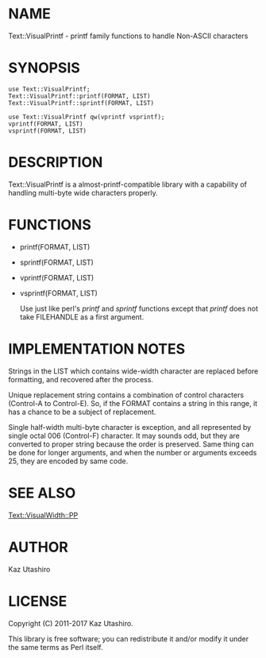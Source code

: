 # NAME

Text::VisualPrintf - printf family functions to handle Non-ASCII characters

# SYNOPSIS

    use Text::VisualPrintf;
    Text::VisualPrintf::printf(FORMAT, LIST)
    Text::VisualPrintf::sprintf(FORMAT, LIST)

    use Text::VisualPrintf qw(vprintf vsprintf);
    vprintf(FORMAT, LIST)
    vsprintf(FORMAT, LIST)

# DESCRIPTION

Text::VisualPrintf is a almost-printf-compatible library with a
capability of handling multi-byte wide characters properly.

# FUNCTIONS

- printf(FORMAT, LIST)
- sprintf(FORMAT, LIST)
- vprintf(FORMAT, LIST)
- vsprintf(FORMAT, LIST)

    Use just like perl's _printf_ and _sprintf_ functions
    except that _printf_ does not take FILEHANDLE as a first argument.

# IMPLEMENTATION NOTES

Strings in the LIST which contains wide-width character are replaced
before formatting, and recovered after the process.

Unique replacement string contains a combination of control characters
(Control-A to Control-E).  So, if the FORMAT contains a string in this
range, it has a chance to be a subject of replacement.

Single half-width multi-byte character is exception, and all
represented by single octal 006 (Control-F) character.  It may sounds
odd, but they are converted to proper string because the order is
preserved.  Same thing can be done for longer arguments, and when the
number or arguments exceeds 25, they are encoded by same code.

# SEE ALSO

[Text::VisualWidth::PP](https://metacpan.org/pod/Text::VisualWidth::PP)

# AUTHOR

Kaz Utashiro

# LICENSE

Copyright (C) 2011-2017 Kaz Utashiro.

This library is free software; you can redistribute it and/or modify
it under the same terms as Perl itself.
